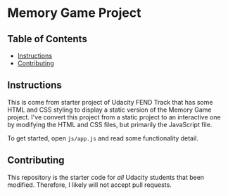 # Memory Game Project

## Table of Contents

* [Instructions](#instructions)
* [Contributing](#contributing)

## Instructions

This is come from starter project of Udacity FEND Track that has some HTML and CSS styling to display a static version of the Memory Game project. I've convert this project from a static project to an interactive one by modifying the HTML and CSS files, but primarily the JavaScript file.

To get started, open `js/app.js` and read some functionality detail.

## Contributing

This repository is the starter code for _all_ Udacity students that been modified. Therefore, I likely will not accept pull requests.
